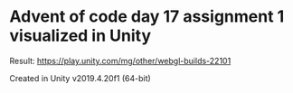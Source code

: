 # Advent of code day 17 assignment 1 visualized in Unity

Result: https://play.unity.com/mg/other/webgl-builds-22101

Created in Unity v2019.4.20f1 (64-bit)
